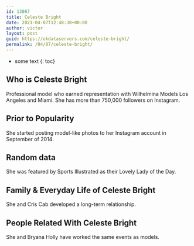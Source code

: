```yaml
---
id: 13087
title: Celeste Bright
date: 2021-04-07T12:48:38+00:00
author: victor
layout: post
guid: https://ukdataservers.com/celeste-bright/
permalink: /04/07/celeste-bright/
---
```


* some text
{: toc}


## Who is Celeste Bright



Professional model who earned representation with Wilhelmina Models Los Angeles and Miami. She has more than 750,000 followers on Instagram.

                
                
                
## Prior to Popularity



She started posting model-like photos to her Instagram account in September of 2014.

                
                
                
## Random data



She was featured by Sports Illustrated as their Lovely Lady of the Day.

                
                
                
## Family & Everyday Life of Celeste Bright



She and Cris Cab developed a long-term relationship.

                
                
                
## People Related With Celeste Bright



She and Bryana Holly have worked the same events as models.

                
              
            
          
          
          